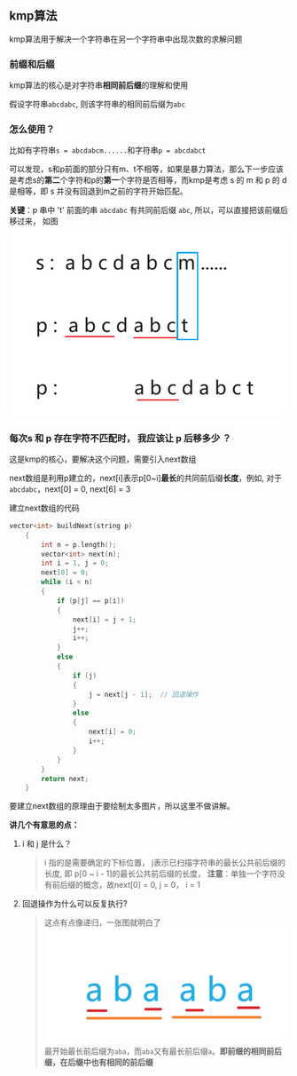 ## kmp算法

kmp算法用于解决一个字符串在另一个字符串中出现次数的求解问题

### 前缀和后缀
kmp算法的核心是对字符串**相同前后缀**的理解和使用

假设字符串`abcdabc`, 则该字符串的相同前后缀为`abc`

### 怎么使用？

比如有字符串`s = abcdabcm......`和字符串`p = abcdabct`

可以发现，s和p前面的部分只有m、t不相等，如果是暴力算法，那么下一步应该是考虑s的**第二**个字符和p的**第一**个字符是否相等，而kmp是考虑 s 的 m 和 p 的 d 是相等，即 s 并没有回退到m之前的字符开始匹配。

**关键**：p 串中 't' 前面的串 `abcdabc` 有共同前后缀 `abc`, 所以，可以直接把该前缀后移过来， 如图

![](./images/屏幕截图%202024-04-06%20184842.png)


### 每次s 和 p 存在字符不匹配时， 我应该让 p 后移多少 ？

这是kmp的核心，要解决这个问题，需要引入next数组

next数组是利用p建立的，next[i]表示p[0~i]**最长**的共同前后缀**长度**，例如, 对于`abcdabc`，next[0] = 0, next[6] = 3

建立next数组的代码
~~~c++
vector<int> buildNext(string p)
    {
        int n = p.length();
        vector<int> next(n);
        int i = 1, j = 0;
        next[0] = 0;
        while (i < n)
        {
            if (p[j] == p[i])
            {
                next[i] = j + 1;
                j++;
                i++;
            }
            else
            {
                if (j)
                {
                    j = next[j - 1];  // 回退操作
                }
                else
                {
                    next[i] = 0;
                    i++;
                }
            }
        }
        return next;
    }

~~~

要建立next数组的原理由于要绘制太多图片，所以这里不做讲解。

**讲几个有意思的点：**   
1. i 和 j 是什么？
    > i 指的是需要确定的下标位置， j表示已扫描字符串的最长公共前后缀的长度, 即 p[0 ~ i - 1]的最长公共前后缀的长度， **注意**：单独一个字符没有前后缀的概念，故next[0] = 0, j = 0， i = 1
2. 回退操作为什么可以反复执行?
   > 这点有点像递归，一张图就明白了
   > ![](./images/kmp_递归跳转.png)  
   > 最开始最长前后缀为`aba`，而`aba`又有最长前后缀`a`。**即前缀的相同前后缀，在后缀中也有相同的前后缀**


